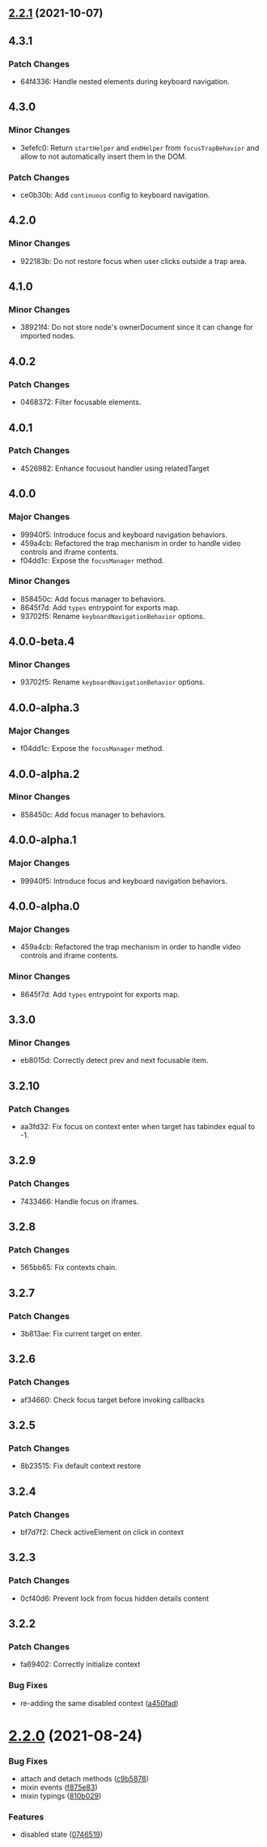 ## [2.2.1](https://github.com/chialab/loock/compare/v2.2.0...v2.2.1) (2021-10-07)

## 4.3.1

### Patch Changes

- 64f4336: Handle nested elements during keyboard navigation.

## 4.3.0

### Minor Changes

- 3efefc0: Return `startHelper` and `endHelper` from `focusTrapBehavior` and allow to not automatically insert them in the DOM.

### Patch Changes

- ce0b30b: Add `continuous` config to keyboard navigation.

## 4.2.0

### Minor Changes

- 922183b: Do not restore focus when user clicks outside a trap area.

## 4.1.0

### Minor Changes

- 38921f4: Do not store node's ownerDocument since it can change for imported nodes.

## 4.0.2

### Patch Changes

- 0468372: Filter focusable elements.

## 4.0.1

### Patch Changes

- 4526982: Enhance focusout handler using relatedTarget

## 4.0.0

### Major Changes

- 99940f5: Introduce focus and keyboard navigation behaviors.
- 459a4cb: Refactored the trap mechanism in order to handle video controls and iframe contents.
- f04dd1c: Expose the `focusManager` method.

### Minor Changes

- 858450c: Add focus manager to behaviors.
- 8645f7d: Add `types` entrypoint for exports map.
- 93702f5: Rename `keyboardNavigationBehavior` options.

## 4.0.0-beta.4

### Minor Changes

- 93702f5: Rename `keyboardNavigationBehavior` options.

## 4.0.0-alpha.3

### Major Changes

- f04dd1c: Expose the `focusManager` method.

## 4.0.0-alpha.2

### Minor Changes

- 858450c: Add focus manager to behaviors.

## 4.0.0-alpha.1

### Major Changes

- 99940f5: Introduce focus and keyboard navigation behaviors.

## 4.0.0-alpha.0

### Major Changes

- 459a4cb: Refactored the trap mechanism in order to handle video controls and iframe contents.

### Minor Changes

- 8645f7d: Add `types` entrypoint for exports map.

## 3.3.0

### Minor Changes

- eb8015d: Correctly detect prev and next focusable item.

## 3.2.10

### Patch Changes

- aa3fd32: Fix focus on context enter when target has tabindex equal to -1.

## 3.2.9

### Patch Changes

- 7433466: Handle focus on iframes.

## 3.2.8

### Patch Changes

- 565bb65: Fix contexts chain.

## 3.2.7

### Patch Changes

- 3b813ae: Fix current target on enter.

## 3.2.6

### Patch Changes

- af34660: Check focus target before invoking callbacks

## 3.2.5

### Patch Changes

- 8b23515: Fix default context restore

## 3.2.4

### Patch Changes

- bf7d7f2: Check activeElement on click in context

## 3.2.3

### Patch Changes

- 0cf40d6: Prevent lock from focus hidden details content

## 3.2.2

### Patch Changes

- fa69402: Correctly initialize context

### Bug Fixes

- re-adding the same disabled context ([a450fad](https://github.com/chialab/loock/commit/a450fad228d751f6529fd70f9b738bfbc6ccd3d9))

# [2.2.0](https://github.com/chialab/loock/compare/v2.1.0...v2.2.0) (2021-08-24)

### Bug Fixes

- attach and detach methods ([c9b5878](https://github.com/chialab/loock/commit/c9b5878b53fa22a1dceadeffc77f781787ccfd9d))
- mixin events ([f875e83](https://github.com/chialab/loock/commit/f875e83fc5ea68e5823c5d9227e318d2fe4f89a0))
- mixin typings ([810b029](https://github.com/chialab/loock/commit/810b02977bf58a38b8f3a1820b24c8893a37f601))

### Features

- disabled state ([0746519](https://github.com/chialab/loock/commit/074651931a2b0af3f3b524ced333686ac734d283))
